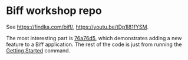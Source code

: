 # Biff workshop repo

See https://findka.com/biff/, https://youtu.be/tDp1l81fYSM.

The most interesting part is [76a76d5](https://github.com/jacobobryant/biff-workshop/commit/76a76d5f774c29785e4d22e1741ec4fb491ae819), which demonstrates adding a new feature to a Biff application. The rest of the code is just from running the [Getting Started](https://findka.com/biff/#getting-started) command.
